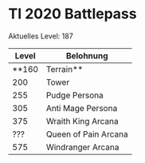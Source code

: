 # TI 2020 Battlepass
Aktuelles Level: 187

Level|Belohnung    
--- | ---
**160 | Terrain**
200 | Tower
255 | Pudge Persona
305 | Anti Mage Persona
375 | Wraith King Arcana
??? | Queen of Pain Arcana
575 | Windranger Arcana
